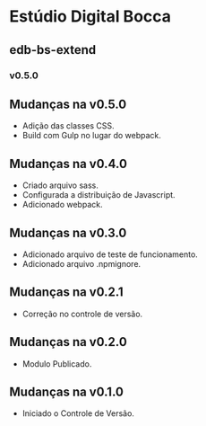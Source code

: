 # Estúdio Digital Bocca

## edb-bs-extend

### v0.5.0

## Mudanças na v0.5.0

- Adição das classes CSS.
- Build com Gulp no lugar do webpack.

## Mudanças na v0.4.0

- Criado arquivo sass.
- Configurada a distribuição de Javascript.
- Adicionado webpack.

## Mudanças na v0.3.0

- Adicionado arquivo de teste de funcionamento.
- Adicionado arquivo .npmignore.

## Mudanças na v0.2.1

- Correção no controle de versão.

## Mudanças na v0.2.0

- Modulo Publicado.

## Mudanças na v0.1.0

- Iniciado o Controle de Versão.
